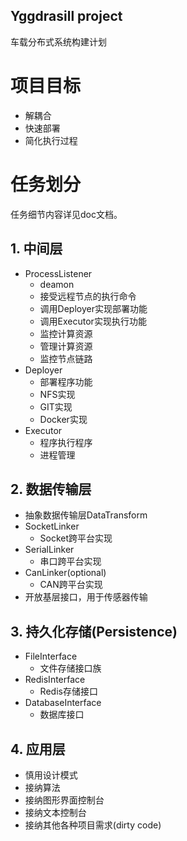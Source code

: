 ## Yggdrasill project

车载分布式系统构建计划

# 项目目标
* 解耦合
* 快速部署
* 简化执行过程

# 任务划分
任务细节内容详见doc文档。
## 1. 中间层
  * ProcessListener
    - deamon
    - 接受远程节点的执行命令
    - 调用Deployer实现部署功能
    - 调用Executor实现执行功能
    - 监控计算资源
    - 管理计算资源
    - 监控节点链路
  * Deployer
    - 部署程序功能
    - NFS实现
    - GIT实现
    - Docker实现
  * Executor
    - 程序执行程序
    - 进程管理
## 2. 数据传输层
  * 抽象数据传输层DataTransform
  * SocketLinker
    - Socket跨平台实现
  * SerialLinker
    - 串口跨平台实现
  * CanLinker(optional)
    - CAN跨平台实现
  * 开放基层接口，用于传感器传输
## 3. 持久化存储(Persistence)
  * FileInterface
    - 文件存储接口族
  * RedisInterface
    - Redis存储接口
  * DatabaseInterface
    - 数据库接口
## 4. 应用层
  * 慎用设计模式
  * 接纳算法
  * 接纳图形界面控制台
  * 接纳文本控制台
  * 接纳其他各种项目需求(dirty code)